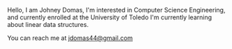 Hello, I am Johney Domas,
I'm interested in Computer Science Engineering, and currently enrolled at the University of Toledo
I'm currently learning about linear data structures.

You can reach me at jdomas44@gmail.com
